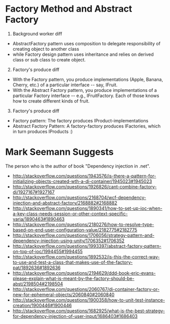 Factory Method and Abstract Factory
===================================

1. Background worker diff
  - AbstractFactory pattern uses composition to delegate responsibility of creating object to another class
  - while Factory design pattern uses inheritance and relies on derived class or sub class to create object.

2. Factory's produce diff
  - With the Factory pattern, you produce implementations (Apple, Banana, Cherry, etc.) of a particular interface -- say, IFruit.
  - With the Abstract Factory pattern, you produce implementations of a particular Factory interface -- e.g., IFruitFactory. Each of those knows how to create different kinds of fruit.

3. Factory's produce diff
  - Factory pattern: The factory produces IProduct-implementations
  - Abstract Factory Pattern: A factory-factory produces IFactories, which in turn produces IProducts :)

Mark Seemann Suggests
=====================

The person who is the author of book "Dependency injection in .net".
* http://stackoverflow.com/questions/1943576/is-there-a-pattern-for-initializing-objects-created-wth-a-di-container/1945023#1945023
* http://stackoverflow.com/questions/1926826/cant-combine-factory-di/1927167#1927167
* http://stackoverflow.com/questions/2168704/wcf-dependency-injection-and-abstract-factory/2168882#2168882
* http://stackoverflow.com/questions/1890341/how-to-set-up-ioc-when-a-key-class-needs-session-or-other-context-specific-varia/1890463#1890463
* http://stackoverflow.com/questions/2180276/how-to-resolve-type-based-on-end-user-configuration-value/2182775#2182775
* http://stackoverflow.com/questions/1706056/strategy-pattern-and-dependency-injection-using-unity/1706352#1706352
* http://stackoverflow.com/questions/1993397/abstract-factory-pattern-on-top-of-ioc/1994455#1994455
* http://stackoverflow.com/questions/1892532/is-this-the-correct-way-to-use-and-test-a-class-that-makes-use-of-the-factory-pat/1892636#1892636
* http://stackoverflow.com/questions/2194629/ddd-book-eric-evans-please-explain-what-is-meant-by-the-factory-should-be-abst/2198504#2198504
* http://stackoverflow.com/questions/2060767/di-container-factory-or-new-for-ephemeral-objects/2060840#2060840
* http://stackoverflow.com/questions/1900358/how-to-unit-test-instance-creation/1900446#1900446
* http://stackoverflow.com/questions/1682925/what-is-the-best-strategy-for-dependency-injection-of-user-input/1686403#1686403
